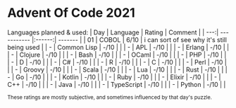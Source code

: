 # Advent Of Code 2021

Languages planned & used:
| Day | Language    | Rating | Comment |
| ---:| ----------- |:------:| ------- |
|  01 | COBOL       |   6/10 | i can sort of see why it's still being used |
|   - | Common Lisp |   -/10 |  |
|   - | APL         |   -/10 |  |
|   - | Erlang      |   -/10 |  |
|   - | Clojure     |   -/10 |  |
|   - | Bash        |   -/10 |  |
|   - | OCaml       |   -/10 |  |
|   - | PHP         |   -/10 |  |
|   - | D           |   -/10 |  |
|   - | C#          |   -/10 |  |
|   - | R           |   -/10 |  |
|   - | C           |   -/10 |  |
|   - | Perl        |   -/10 |  |
|   - | Groovy      |   -/10 |  |
|   - | Scala       |   -/10 |  |
|   - | Lua         |   -/10 |  |
|   - | Rust        |   -/10 |  |
|   - | Go          |   -/10 |  |
|   - | Kotlin      |   -/10 |  |
|   - | Ruby        |   -/10 |  |
|   - | Elixir      |   -/10 |  |
|   - | C++         |   -/10 |  |
|   - | Java        |   -/10 |  |
|   - | TypeScript  |   -/10 |  |
|   - | Python      |   -/10 |  |

<small>These ratings are mostly subjective, and sometimes influenced by that day's puzzle.</small>
